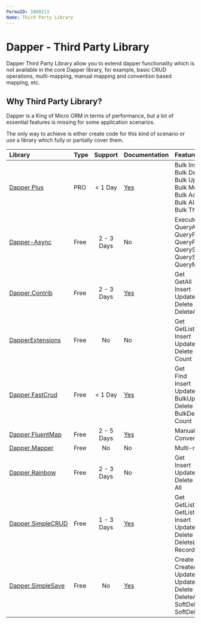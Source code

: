 ```yaml
---
PermaID: 1000213
Name: Third Party Library
---
```


# Dapper - Third Party Library
Dapper Third Party Library allow you to extend dapper functionality which is not available in the core Dapper library, for example, basic CRUD operations, multi-mapping, manual mapping and convention based mapping, etc.

## Why Third Party Library?
Dapper is a King of Micro ORM in terms of performance, but a lot of essential features is missing for some application scenarios.

The only way to achieve is either create code for this kind of scenario or use a library which fully or partially cover them.

| Library | Type | Support | Documentation | Features |
| :------ | :---------- | :------: | :------------ | :------- |
| [Dapper Plus](dapper-plus-third-party-library) | PRO | < 1 Day | [Yes](http://dapper-plus.net/tutorials) | Bulk Insert<br>Bulk Delete<br>Bulk Update<br>Bulk Merge<br>Bulk Action Async<br>Bulk Also Action<br>Bulk Then Action |
| [Dapper-Async](dapper-async) | Free | 2 - 3 Days | No | ExecuteAsync<br>QueryAsync<br>QueryFirstAsync<br>QueryFirstOrDefaultAsync<br>QuerySingleAsync<br>QuerySingleOrDefaultAsync<br>QueryMultipleAsync |
| [Dapper.Contrib](dapper-contrib-third-party-library) | Free | 2 - 3 Days | [Yes](https://github.com/StackExchange/Dapper/tree/master/Dapper.Contrib) | Get<br>GetAll<br>Insert<br>Update<br>Delete<br>DeleteAll |
| [DapperExtensions](dapper-extensions) | Free | No | No | Get<br>GetList<br>Insert<br>Update<br>Delete<br>Count |
| [Dapper.FastCrud](dapper-fastcrud) | Free | < 1 Day | [Yes](https://github.com/MoonStorm/Dapper.FastCRUD/wiki) | Get<br>Find<br>Insert<br>Update<br>BulkUpdate<br>Delete<br>BulkDelete<br>Count |
| [Dapper.FluentMap](dapper-fluentmap) | Free | 2 - 5 Days | [Yes](https://github.com/henkmollema/Dapper-FluentMap) | Manual mapping<br>Convention based mapping |
| [Dapper.Mapper](dapper-mapper) | Free | No | No | Multi-mapping |
| [Dapper.Rainbow](dapper-rainbow) | Free | 2 - 3 Days | No | Get<br>Insert<br>Update<br>Delete<br>All |
| [Dapper.SimpleCRUD](dapper-simplecrud) | Free | 1 - 3 Days | [Yes](https://github.com/ericdc1/Dapper.SimpleCRUD) | Get<br>GetList<br>GetListPaged<br>Insert<br>Update<br>Delete<br>DeleteList<br>RecordCount |
| [Dapper.SimpleSave](dapper-simplesave) | Free | No | [Yes](https://github.com/Paymentsense/Dapper.SimpleSave/wiki/) | Create<br>CreateAll<br>Update<br>UpdateAll<br>Delete<br>DeleteAll<br>SoftDelete<br>SoftDeleteAll |